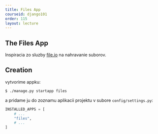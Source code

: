 ```yaml
---
title: Files App
courseid: django101
order: 115
layout: lecture
---
```



## The Files App

Inspiracia zo sluzby [file.io](https://www.file.io/) na nahravanie suborov.


## Creation

vytvorime appku:

```bash
$ ./manage.py startapp files
```

a pridame ju do zoznamu aplikacii projektu v subore `config/settings.py`:

```python
INSTALLED_APPS = [
    # ...
    "files",
    # ...
]
```



